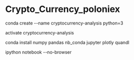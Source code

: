 # Crypto_Currency_poloniex

conda create --name cryptocurrency-analysis python=3

activate cryptocurrency-analysis

conda install numpy pandas nb_conda jupyter plotly quandl

ipython notebook --no-browser
